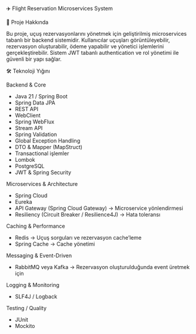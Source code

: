✈️ Flight Reservation Microservices System

🔹 Proje Hakkında

Bu proje, uçuş rezervasyonlarını yönetmek için geliştirilmiş microservices tabanlı bir backend sistemidir. Kullanıcılar uçuşları görüntüleyebilir, rezervasyon oluşturabilir, ödeme yapabilir ve yönetici işlemlerini gerçekleştirebilir. Sistem JWT tabanlı authentication ve rol yönetimi ile güvenli bir yapı sağlar.

🛠️ Teknoloji Yığını

Backend & Core
- Java 21 / Spring Boot
- Spring Data JPA
- REST API
- WebClient
- Spring WebFlux
- Stream API
- Spring Validation
- Global Exception Handling
- DTO & Mapper (MapStruct)
- Transactional işlemler
- Lombok  
- PostgreSQL
- JWT & Spring Security

 Microservices & Architecture
- Spring Cloud 
- Eureka 
- API Gateway (Spring Cloud Gateway) → Microservice yönlendirmesi
- Resiliency (Circuit Breaker / Resilience4J) → Hata toleransı

Caching & Performance
- Redis → Uçuş sorguları ve rezervasyon cache’leme
- Spring Cache → Cache yönetimi

 Messaging & Event-Driven
- RabbitMQ veya Kafka → Rezervasyon oluşturulduğunda event üretmek için

Logging & Monitoring
- SLF4J / Logback 

Testing / Quality
- JUnit 
- Mockito 
